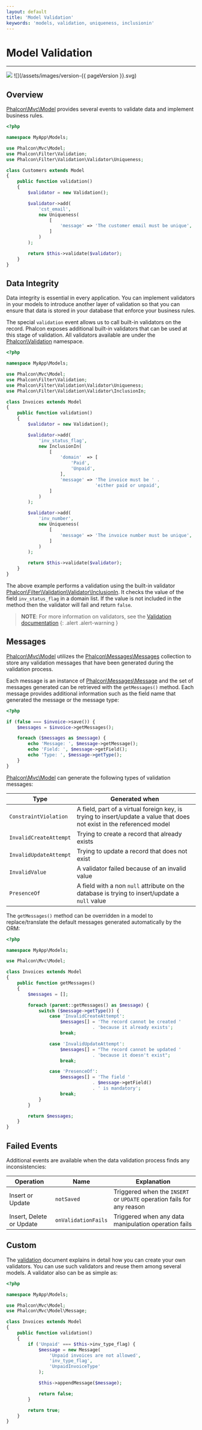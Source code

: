 ```yaml
---
layout: default
title: 'Model Validation'
keywords: 'models, validation, uniqueness, inclusionin'
---
```

# Model Validation
- - -
![](/assets/images/document-status-stable-success.svg) ![](/assets/images/version-{{ pageVersion }}.svg)

## Overview
[Phalcon\Mvc\Model][mvc-model] provides several events to validate data and implement business rules. 

```php
<?php

namespace MyApp\Models;

use Phalcon\Mvc\Model;
use Phalcon\Filter\Validation;
use Phalcon\Filter\Validation\Validator\Uniqueness;

class Customers extends Model
{
    public function validation()
    {
        $validator = new Validation();

        $validator->add(
            'cst_email',
            new Uniqueness(
                [
                    'message' => 'The customer email must be unique',
                ]
            )
        );

        return $this->validate($validator);
    }
}
```

## Data Integrity
Data integrity is essential in every application. You can implement validators in your models to introduce another layer of validation so that you can ensure that data is stored in your database that enforce your business rules. 
 
The special `validation` event allows us to call built-in validators on the record. Phalcon exposes additional built-in validators that can be used at this stage of validation. All validators available are under the [Phalcon\Validation](filter-validation) namespace.

```php
<?php

namespace MyApp\Models;

use Phalcon\Mvc\Model;
use Phalcon\Filter\Validation;
use Phalcon\Filter\Validation\Validator\Uniqueness;
use Phalcon\Filter\Validation\Validator\InclusionIn;

class Invoices extends Model
{
    public function validation()
    {
        $validator = new Validation();

        $validator->add(
            'inv_status_flag',
            new InclusionIn(
                [
                    'domain'  => [
                        'Paid',
                        'Unpaid',
                    ],
                    'message' => 'The invoice must be ' .
                                 'either paid or unpaid',
                ]
            )
        );

        $validator->add(
            'inv_number',
            new Uniqueness(
                [
                    'message' => 'The invoice number must be unique',
                ]
            )
        );

        return $this->validate($validator);
    }
}
```

The above example performs a validation using the built-in validator [Phalcon\Filter\Validation\Validator\InclusionIn][validation-validator-inclusionin]. It checks the value of the field `inv_status_flag` in a domain list. If the value is not included in the method then the validator will fail and return `false`.

> **NOTE**: For more information on validators, see the [Validation documentation](filter-validation)
{: .alert .alert-warning }

## Messages
[Phalcon\Mvc\Model][mvc-model] utilizes the [Phalcon\Messages\Messages][messages-messages] collection to store any validation messages that have been generated during the validation process.

Each message is an instance of [Phalcon\Messages\Message][messages-message] and the set of messages generated can be retrieved with the `getMessages()` method. Each message provides additional information such as the field name that generated the message or the message type:

```php
<?php

if (false === $invoice->save()) {
    $messages = $invoice->getMessages();

    foreach ($messages as $message) {
        echo 'Message: ', $message->getMessage();
        echo 'Field: ', $message->getField();
        echo 'Type: ', $message->getType();
    }
}
```

[Phalcon\Mvc\Model][mvc-model] can generate the following types of validation messages:

| Type                   | Generated when                                                                                                         |
|------------------------|------------------------------------------------------------------------------------------------------------------------|
| `ConstraintViolation`  | A field, part of a virtual foreign key, is trying to insert/update a value that does not exist in the referenced model |
| `InvalidCreateAttempt` | Trying to create a record that already exists                                                                          |
| `InvalidUpdateAttempt` | Trying to update a record that does not exist                                                                          |
| `InvalidValue`         | A validator failed because of an invalid value                                                                         |
| `PresenceOf`           | A field with a non `null` attribute on the database is trying to insert/update a `null` value                          |

The `getMessages()` method can be overridden in a model to replace/translate the default messages generated automatically by the ORM:

```php
<?php

namespace MyApp\Models;

use Phalcon\Mvc\Model;

class Invoices extends Model
{
    public function getMessages()
    {
        $messages = [];

        foreach (parent::getMessages() as $message) {
            switch ($message->getType()) {
                case 'InvalidCreateAttempt':
                    $messages[] = 'The record cannot be created '
                                . 'because it already exists';
                    break;

                case 'InvalidUpdateAttempt':
                    $messages[] = "The record cannot be updated '
                                . 'because it doesn't exist";
                    break;

                case 'PresenceOf':
                    $messages[] = 'The field ' 
                                . $message->getField() 
                                . ' is mandatory';
                    break;
            }
        }

        return $messages;
    }
}
```

## Failed Events
Additional events are available when the data validation process finds any inconsistencies:

| Operation                | Name                | Explanation                                                            |
|--------------------------|---------------------|------------------------------------------------------------------------|
| Insert or Update         | `notSaved`          | Triggered when the `INSERT` or `UPDATE` operation fails for any reason |
| Insert, Delete or Update | `onValidationFails` | Triggered when any data manipulation operation fails                   |


## Custom
The [validation](filter-validation) document explains in detail how you can create your own validators. You can use such validators and reuse them among several models. A validator also can be as simple as:

```php
<?php

namespace MyApp\Models;

use Phalcon\Mvc\Model;
use Phalcon\Mvc\Model\Message;

class Invoices extends Model
{
    public function validation()
    {
        if ('Unpaid' === $this->inv_type_flag) {
            $message = new Message(
                'Unpaid invoices are not allowed',
                'inv_type_flag',
                'UnpaidInvoiceType'
            );

            $this->appendMessage($message);

            return false;
        }

        return true;
    }
}
```

[mvc-model]: api/phalcon_mvc#mvc-model
[mvc-model-validationfailed]: api/phalcon_mvc#mvc-model-validationfailed
[validation-validator-inclusionin]: api/phalcon_filter#filter-validation-validator-inclusionin
[messages-message]: api/phalcon_messages#messages-message
[messages-messages]: api/phalcon_messages#messages-messages
